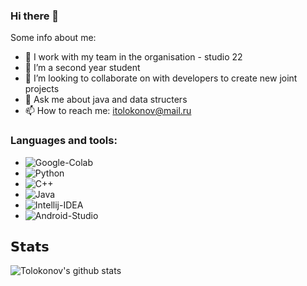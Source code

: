 ### Hi there 👋


Some info about me:

- 🔭 I work with my team in the organisation - studio 22
- 🌱 I’m a second year student
- 👯 I’m looking to collaborate on with developers to create new joint projects
- 💬 Ask me about java and data structers
- 📫 How to reach me: itolokonov@mail.ru

### Languages and tools:
- ![Google-Colab](https://img.shields.io/badge/-Colab-white?style-for-the-badge&logo=google-colab)
- ![Python](https://img.shields.io/badge/-Python-FFCC22?style-for-the-badge&logo=python)
- ![C++](https://img.shields.io/badge/-C++-00599C?style=for-the-badge&logo=c%2b%2b)
- ![Java](https://img.shields.io/badge/-Java-red?style=for-the-badge&logo=java)
- ![Intellij-IDEA](https://img.shields.io/badge/-Intellij_IDEA-gray?style=for-the-badge&logo=intellij-idea)
- ![Android-Studio](https://img.shields.io/badge/-Android_Studio-white?style=for-the-badge&logo=android-studio)

## 𝗦𝘁𝗮𝘁𝘀

![Tolokonov's github stats](https://github-readme-stats.vercel.app/api?username=tolokonov&show_icons=true&theme=dracula)
